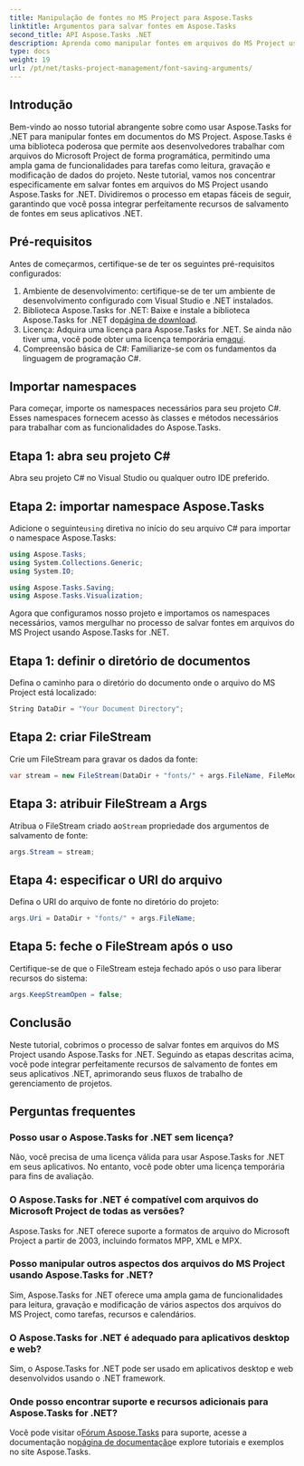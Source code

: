 ```yaml
---
title: Manipulação de fontes no MS Project para Aspose.Tasks
linktitle: Argumentos para salvar fontes em Aspose.Tasks
second_title: API Aspose.Tasks .NET
description: Aprenda como manipular fontes em arquivos do MS Project usando Aspose.Tasks for .NET. Guia passo a passo para desenvolvedores.
type: docs
weight: 19
url: /pt/net/tasks-project-management/font-saving-arguments/
---
```

## Introdução
Bem-vindo ao nosso tutorial abrangente sobre como usar Aspose.Tasks for .NET para manipular fontes em documentos do MS Project. Aspose.Tasks é uma biblioteca poderosa que permite aos desenvolvedores trabalhar com arquivos do Microsoft Project de forma programática, permitindo uma ampla gama de funcionalidades para tarefas como leitura, gravação e modificação de dados do projeto.
Neste tutorial, vamos nos concentrar especificamente em salvar fontes em arquivos do MS Project usando Aspose.Tasks for .NET. Dividiremos o processo em etapas fáceis de seguir, garantindo que você possa integrar perfeitamente recursos de salvamento de fontes em seus aplicativos .NET.
## Pré-requisitos
Antes de começarmos, certifique-se de ter os seguintes pré-requisitos configurados:
1. Ambiente de desenvolvimento: certifique-se de ter um ambiente de desenvolvimento configurado com Visual Studio e .NET instalados.
2.  Biblioteca Aspose.Tasks for .NET: Baixe e instale a biblioteca Aspose.Tasks for .NET do[página de download](https://releases.aspose.com/tasks/net/).
3.  Licença: Adquira uma licença para Aspose.Tasks for .NET. Se ainda não tiver uma, você pode obter uma licença temporária em[aqui](https://purchase.aspose.com/temporary-license/).
4. Compreensão básica de C#: Familiarize-se com os fundamentos da linguagem de programação C#.

## Importar namespaces
Para começar, importe os namespaces necessários para seu projeto C#. Esses namespaces fornecem acesso às classes e métodos necessários para trabalhar com as funcionalidades do Aspose.Tasks.
## Etapa 1: abra seu projeto C#
Abra seu projeto C# no Visual Studio ou qualquer outro IDE preferido.
## Etapa 2: importar namespace Aspose.Tasks
 Adicione o seguinte`using` diretiva no início do seu arquivo C# para importar o namespace Aspose.Tasks:
```csharp
using Aspose.Tasks;
using System.Collections.Generic;
using System.IO;

using Aspose.Tasks.Saving;
using Aspose.Tasks.Visualization;
```

Agora que configuramos nosso projeto e importamos os namespaces necessários, vamos mergulhar no processo de salvar fontes em arquivos do MS Project usando Aspose.Tasks for .NET.
## Etapa 1: definir o diretório de documentos
Defina o caminho para o diretório do documento onde o arquivo do MS Project está localizado:
```csharp
String DataDir = "Your Document Directory";
```
## Etapa 2: criar FileStream
Crie um FileStream para gravar os dados da fonte:
```csharp
var stream = new FileStream(DataDir + "fonts/" + args.FileName, FileMode.Create);
```
## Etapa 3: atribuir FileStream a Args
 Atribua o FileStream criado ao`Stream` propriedade dos argumentos de salvamento de fonte:
```csharp
args.Stream = stream;
```
## Etapa 4: especificar o URI do arquivo
Defina o URI do arquivo de fonte no diretório do projeto:
```csharp
args.Uri = DataDir + "fonts/" + args.FileName;
```
## Etapa 5: feche o FileStream após o uso
Certifique-se de que o FileStream esteja fechado após o uso para liberar recursos do sistema:
```csharp
args.KeepStreamOpen = false;
```

## Conclusão
Neste tutorial, cobrimos o processo de salvar fontes em arquivos do MS Project usando Aspose.Tasks for .NET. Seguindo as etapas descritas acima, você pode integrar perfeitamente recursos de salvamento de fontes em seus aplicativos .NET, aprimorando seus fluxos de trabalho de gerenciamento de projetos.
## Perguntas frequentes
### Posso usar o Aspose.Tasks for .NET sem licença?
Não, você precisa de uma licença válida para usar Aspose.Tasks for .NET em seus aplicativos. No entanto, você pode obter uma licença temporária para fins de avaliação.
### O Aspose.Tasks for .NET é compatível com arquivos do Microsoft Project de todas as versões?
Aspose.Tasks for .NET oferece suporte a formatos de arquivo do Microsoft Project a partir de 2003, incluindo formatos MPP, XML e MPX.
### Posso manipular outros aspectos dos arquivos do MS Project usando Aspose.Tasks for .NET?
Sim, Aspose.Tasks for .NET oferece uma ampla gama de funcionalidades para leitura, gravação e modificação de vários aspectos dos arquivos do MS Project, como tarefas, recursos e calendários.
### O Aspose.Tasks for .NET é adequado para aplicativos desktop e web?
Sim, o Aspose.Tasks for .NET pode ser usado em aplicativos desktop e web desenvolvidos usando o .NET framework.
### Onde posso encontrar suporte e recursos adicionais para Aspose.Tasks for .NET?
 Você pode visitar o[Fórum Aspose.Tasks](https://forum.aspose.com/c/tasks/15) para suporte, acesse a documentação no[página de documentação](https://reference.aspose.com/tasks/net/)e explore tutoriais e exemplos no site Aspose.Tasks.